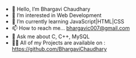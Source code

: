  - 👋 Hello, I’m Bhargavi Chaudhary
 - 👀 I’m interested in Web Development 
 - 🌱 I’m currently learning JavaScript|HTML|CSS
 - 📫 How to reach me... bhargavic007@gmail.com
 - 💭 Ask me about C, C++, MySQL 
 - 👩‍💻 All of my Projects are available on :
       https://github.com/BhargaviChaudhary
<!---
BhargaviChaudhary/BhargaviChaudhary is a ✨ special ✨ repository because its `README.md` (this file) appears on your GitHub profile.
You can click the Preview link to take a look at your changes.
--->
